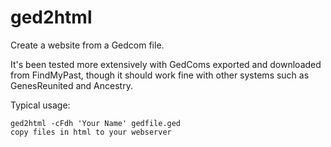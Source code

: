 ged2html
========

Create a website from a Gedcom file.

It's been tested more extensively with GedComs exported and downloaded from
FindMyPast, though it should work fine with other systems such as GenesReunited
and Ancestry.

Typical usage:

    ged2html -cFdh 'Your Name' gedfile.ged
    copy files in html to your webserver
